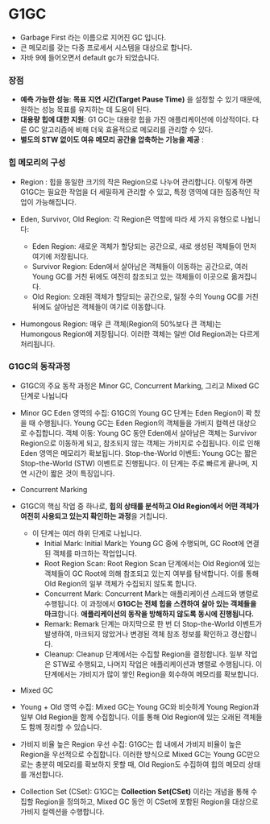 # G1GC

 - Garbage First 라는 이름으로 지어진 GC 입니다.
 - 큰 메모리를 갖는 다중 프로세서 시스템을 대상으로 합니다.
 - 자바 9에 들어오면서 default gc가 되었습니다.

### 장점
- **예측 가능한 성능**:  **목표 지연 시간(Target Pause Time)** 을 설정할 수 있기 때문에, 원하는 성능 목표를 유지하는 데 도움이 된다.
- **대용량 힙에 대한 지원**: G1 GC는 대용량 힙을 가진 애플리케이션에 이상적이다. 다른 GC 알고리즘에 비해 더욱 효율적으로 메모리를 관리할 수 있다.
- **별도의 STW 없이도 여유 메모리 공간을 압축하는 기능을 제공** :

###  힙 메모리의 구성
  - Region : 힙을 동일한 크기의 작은 Region으로 나누어 관리합니다. 이렇게 하면 G1GC는 필요한 작업을 더 세밀하게 관리할 수 있고, 특정 영역에 대한 집중적인 작업이 가능해집니다.  
  - Eden, Survivor, Old Region: 각 Region은 역할에 따라 세 가지 유형으로 나뉩니다:
    - Eden Region: 새로운 객체가 할당되는 공간으로, 새로 생성된 객체들이 먼저 여기에 저장됩니다.
    - Survivor Region: Eden에서 살아남은 객체들이 이동하는 공간으로, 여러 Young GC를 거친 뒤에도 여전히 참조되고 있는 객체들이 이곳으로 옮겨집니다.
    - Old Region: 오래된 객체가 할당되는 공간으로, 일정 수의 Young GC를 거친 뒤에도 살아남은 객체들이 여기로 이동합니다.
   
  - Humongous Region: 매우 큰 객체(Region의 50%보다 큰 객체)는 Humongous Region에 저장됩니다. 이러한 객체는 일반 Old Region과는 다르게 처리됩니다.


### G1GC의 동작과정
- G1GC의 주요 동작 과정은 Minor GC, Concurrent Marking, 그리고 Mixed GC 단계로 나뉩니다

- Minor GC
Eden 영역의 수집: G1GC의 Young GC 단계는 Eden Region이 꽉 찼을 때 수행됩니다. Young GC는 Eden Region의 객체들을 가비지 컬렉션 대상으로 수집합니다.
객체 이동: Young GC 동안 Eden에서 살아남은 객체는 Survivor Region으로 이동하게 되고, 참조되지 않는 객체는 가비지로 수집됩니다. 이로 인해 Eden 영역은 메모리가 확보됩니다.
Stop-the-World 이벤트: Young GC는 짧은 Stop-the-World (STW) 이벤트로 진행됩니다. 이 단계는 주로 빠르게 끝나며, 지연 시간이 짧은 것이 특징입니다.

- Concurrent Marking
- G1GC의 핵심 작업 중 하나로, **힙의 상태를 분석하고 Old Region에서 어떤 객체가 여전히 사용되고 있는지 확인하는 과정**을 거칩니다.
  - 이 단계는 여러 하위 단계로 나뉩니다.
    - Initial Mark: Initial Mark는 Young GC 중에 수행되며, GC Root에 연결된 객체를 마크하는 작업입니다. 
    - Root Region Scan: Root Region Scan 단계에서는 Old Region에 있는 객체들이 GC Root에 의해 참조되고 있는지 여부를 탐색합니다. 이를 통해 Old Region의 일부 객체가 수집되지 않도록 합니다.
    - Concurrent Mark: Concurrent Mark는 애플리케이션 스레드와 병렬로 수행됩니다. 이 과정에서 **G1GC는 전체 힙을 스캔하여 살아 있는 객체들을 마크**합니다. **애플리케이션의 동작을 방해하지 않도록 동시에 진행됩니다.**
    - Remark: Remark 단계는 마지막으로 한 번 더 Stop-the-World 이벤트가 발생하여, 마크되지 않았거나 변경된 객체 참조 정보를 확인하고 갱신합니다.
    - Cleanup: Cleanup 단계에서는 수집할 Region을 결정합니다. 일부 작업은 STW로 수행되고, 나머지 작업은 애플리케이션과 병렬로 수행됩니다. 이 단계에서는 가비지가 많이 쌓인 Region을 회수하여 메모리를 확보합니다.


- Mixed GC
- Young + Old 영역 수집: Mixed GC는 Young GC와 비슷하게 Young Region과 일부 Old Region을 함께 수집합니다. 이를 통해 Old Region에 있는 오래된 객체들도 함께 정리할 수 있습니다.
- 가비지 비율 높은 Region 우선 수집: G1GC는 힙 내에서 가비지 비율이 높은 Region을 우선적으로 수집합니다. 이러한 방식으로 Mixed GC는 Young GC만으로는 충분히 메모리를 확보하지 못할 때, Old Region도 수집하여 힙의 메모리 상태를 개선합니다.
- Collection Set (CSet): G1GC는 **Collection Set(CSet)** 이라는 개념을 통해 수집할 Region을 정의하고, Mixed GC 동안 이 CSet에 포함된 Region을 대상으로 가비지 컬렉션을 수행합니다.








